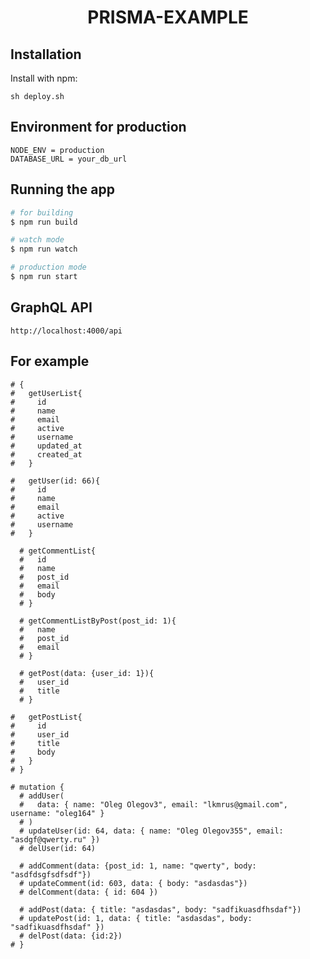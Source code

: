 # <div align="center">PRISMA-EXAMPLE<div>

## Installation

Install with npm:
```
sh deploy.sh
```

## Environment for production

```
NODE_ENV = production
DATABASE_URL = your_db_url
```

## Running the app

```bash
# for building
$ npm run build

# watch mode
$ npm run watch

# production mode
$ npm run start
```

## GraphQL API

`http://localhost:4000/api`

## For example

```
# {
#   getUserList{
#     id
#     name
#     email
#     active
#     username
#     updated_at
#     created_at
#   }

#   getUser(id: 66){
#     id
#     name
#     email
#     active
#     username
#   }

  # getCommentList{
  #   id
  #   name
  #   post_id
  #   email
  #   body
  # }

  # getCommentListByPost(post_id: 1){
  #   name
  #   post_id
  #   email
  # }
  
  # getPost(data: {user_id: 1}){
  #   user_id
  #   title
  # }

#   getPostList{
#     id
#     user_id
#     title
#     body
#   }
# }

# mutation {
  # addUser(
  #   data: { name: "Oleg Olegov3", email: "lkmrus@gmail.com", username: "oleg164" }
  # )
  # updateUser(id: 64, data: { name: "Oleg Olegov355", email: "asdgf@qwerty.ru" })
  # delUser(id: 64)
  
  # addComment(data: {post_id: 1, name: "qwerty", body: "asdfdsgfsdfsdf"})
  # updateComment(id: 603, data: { body: "asdasdas"})
  # delComment(data: { id: 604 })
  
  # addPost(data: { title: "asdasdas", body: "sadfikuasdfhsdaf"})
  # updatePost(id: 1, data: { title: "asdasdas", body: "sadfikuasdfhsdaf" })
  # delPost(data: {id:2})
# }


```
